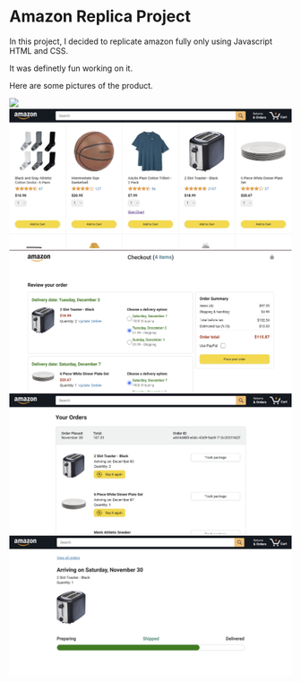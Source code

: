 <h1>Amazon Replica Project</h1>

In this project, I decided to replicate amazon fully only using Javascript HTML and CSS. 

It was definetly fun working on it.

Here are some pictures of the product. 

<img src="/Amazon/readme.svg">
<div>
    <img src="/Amazon/images/first-page-view.png" alt="landing-page-view">
    <img src="/Amazon/images/checkout-page-view.png" alt="checkout-page-view">
    <img src="/Amazon/images/orders-page-view.png" alt="ordrs-page-view">
    <img src="/Amazon/images/tracking.png" alt="tracking-page-view">
</div>

